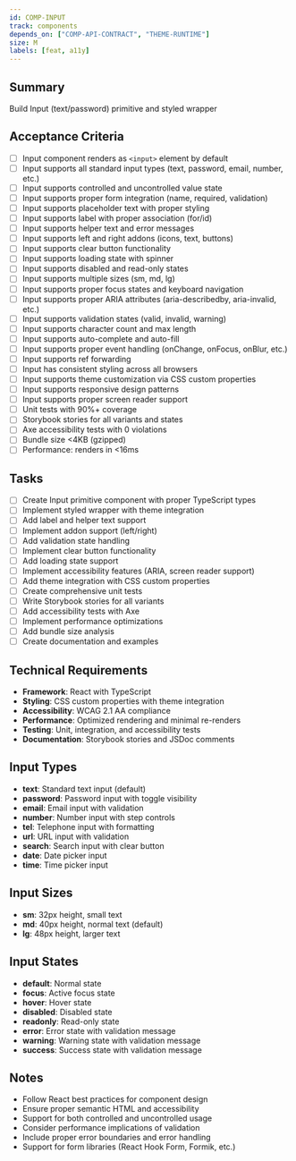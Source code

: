 ```yaml
---
id: COMP-INPUT
track: components
depends_on: ["COMP-API-CONTRACT", "THEME-RUNTIME"]
size: M
labels: [feat, a11y]
---
```


## Summary

Build Input (text/password) primitive and styled wrapper

## Acceptance Criteria

- [ ] Input component renders as `<input>` element by default
- [ ] Input supports all standard input types (text, password, email, number, etc.)
- [ ] Input supports controlled and uncontrolled value state
- [ ] Input supports proper form integration (name, required, validation)
- [ ] Input supports placeholder text with proper styling
- [ ] Input supports label with proper association (for/id)
- [ ] Input supports helper text and error messages
- [ ] Input supports left and right addons (icons, text, buttons)
- [ ] Input supports clear button functionality
- [ ] Input supports loading state with spinner
- [ ] Input supports disabled and read-only states
- [ ] Input supports multiple sizes (sm, md, lg)
- [ ] Input supports proper focus states and keyboard navigation
- [ ] Input supports proper ARIA attributes (aria-describedby, aria-invalid, etc.)
- [ ] Input supports validation states (valid, invalid, warning)
- [ ] Input supports character count and max length
- [ ] Input supports auto-complete and auto-fill
- [ ] Input supports proper event handling (onChange, onFocus, onBlur, etc.)
- [ ] Input supports ref forwarding
- [ ] Input has consistent styling across all browsers
- [ ] Input supports theme customization via CSS custom properties
- [ ] Input supports responsive design patterns
- [ ] Input supports proper screen reader support
- [ ] Unit tests with 90%+ coverage
- [ ] Storybook stories for all variants and states
- [ ] Axe accessibility tests with 0 violations
- [ ] Bundle size <4KB (gzipped)
- [ ] Performance: renders in <16ms

## Tasks

- [ ] Create Input primitive component with proper TypeScript types
- [ ] Implement styled wrapper with theme integration
- [ ] Add label and helper text support
- [ ] Implement addon support (left/right)
- [ ] Add validation state handling
- [ ] Implement clear button functionality
- [ ] Add loading state support
- [ ] Implement accessibility features (ARIA, screen reader support)
- [ ] Add theme integration with CSS custom properties
- [ ] Create comprehensive unit tests
- [ ] Write Storybook stories for all variants
- [ ] Add accessibility tests with Axe
- [ ] Implement performance optimizations
- [ ] Add bundle size analysis
- [ ] Create documentation and examples

## Technical Requirements

- **Framework**: React with TypeScript
- **Styling**: CSS custom properties with theme integration
- **Accessibility**: WCAG 2.1 AA compliance
- **Performance**: Optimized rendering and minimal re-renders
- **Testing**: Unit, integration, and accessibility tests
- **Documentation**: Storybook stories and JSDoc comments

## Input Types

- **text**: Standard text input (default)
- **password**: Password input with toggle visibility
- **email**: Email input with validation
- **number**: Number input with step controls
- **tel**: Telephone input with formatting
- **url**: URL input with validation
- **search**: Search input with clear button
- **date**: Date picker input
- **time**: Time picker input

## Input Sizes

- **sm**: 32px height, small text
- **md**: 40px height, normal text (default)
- **lg**: 48px height, larger text

## Input States

- **default**: Normal state
- **focus**: Active focus state
- **hover**: Hover state
- **disabled**: Disabled state
- **readonly**: Read-only state
- **error**: Error state with validation message
- **warning**: Warning state with validation message
- **success**: Success state with validation message

## Notes

- Follow React best practices for component design
- Ensure proper semantic HTML and accessibility
- Support for both controlled and uncontrolled usage
- Consider performance implications of validation
- Include proper error boundaries and error handling
- Support for form libraries (React Hook Form, Formik, etc.)
